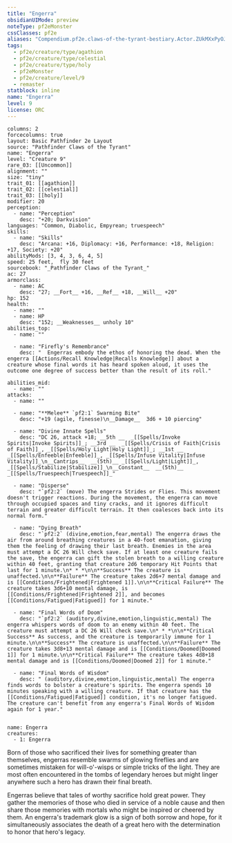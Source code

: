```yaml
---
title: "Engerra"
obsidianUIMode: preview
noteType: pf2eMonster
cssClasses: pf2e
aliases: "Compendium.pf2e.claws-of-the-tyrant-bestiary.Actor.ZUkMXxPyOJ9sPRvN" 
tags:
  - pf2e/creature/type/agathion
  - pf2e/creature/type/celestial
  - pf2e/creature/type/holy
  - pf2eMonster
  - pf2e/creature/level/9
  - remaster
statblock: inline
name: "Engerra"
level: 9
license: ORC
---
```


```statblock
columns: 2
forcecolumns: true
layout: Basic Pathfinder 2e Layout
source: "Pathfinder Claws of the Tyrant"
name: "Engerra"
level: "Creature 9"
rare_03: [[Uncommon]]
alignment: ""
size: "tiny"
trait_01: [[agathion]]
trait_02: [[celestial]]
trait_03: [[holy]]
modifier: 20
perception:
  - name: "Perception"
    desc: "+20; Darkvision"
languages: "Common, Diabolic, Empyrean; truespeech"
skills:
  - name: "Skills"
    desc: "Arcana: +16, Diplomacy: +16, Performance: +18, Religion: +17, Society: +20"
abilityMods: [3, 4, 3, 6, 4, 5]
speed: 25 feet,  fly 30 feet
sourcebook: "_Pathfinder Claws of the Tyrant_"
ac: 27
armorclass:
  - name: AC
    desc: "27; __Fort__ +16, __Ref__ +18, __Will__ +20"
hp: 152
health:
  - name: ""
  - name: HP
    desc: "152; __Weaknesses__ unholy 10"
abilities_top:
  - name: ""

  - name: "Firefly's Remembrance"
    desc: "  Engerras embody the ethos of honoring the dead. When the engerra [[Actions/Recall Knowledge|Recalls Knowledge]] about a creature whose final words it has heard spoken aloud, it uses the outcome one degree of success better than the result of its roll."

abilities_mid:
  - name: ""
attacks:
  - name: ""

  - name: "**Melee** `pf2:1` Swarming Bite"
    desc: "+19 (agile, finesse)\n__Damage__  3d6 + 10 piercing"

  - name: "Divine Innate Spells"
    desc: "DC 26, attack +18; __5th __  _[[Spells/Invoke Spirits|Invoke Spirits]]_; __3rd __  _[[Spells/Crisis of Faith|Crisis of Faith]]_, _[[Spells/Holy Light|Holy Light]]_; __1st __  _[[Spells/Enfeeble|Enfeeble]]_, _[[Spells/Infuse Vitality|Infuse Vitality]]_\n__Cantrips__  __(5th)__ _[[Spells/Light|Light]]_, _[[Spells/Stabilize|Stabilize]]_\n__Constant__  __(5th)__ _[[Spells/Truespeech|Truespeech]]_"

  - name: "Disperse"
    desc: "`pf2:2` (move) The engerra Strides or Flies. This movement doesn't trigger reactions. During the movement, the engerra can move through occupied spaces and tiny cracks, and it ignores difficult terrain and greater difficult terrain. It then coalesces back into its normal form."

  - name: "Dying Breath"
    desc: "`pf2:2` (divine,emotion,fear,mental) The engerra draws the air from around breathing creatures in a 40-foot emanation, giving them the feeling of drawing their last breath. Enemies in the area must attempt a DC 26 Will check save. If at least one creature fails the save, the engerra can gift the stolen breath to a willing creature within 40 feet, granting that creature 2d6 temporary Hit Points that last for 1 minute.\n* * *\n\n**Success** The creature is unaffected.\n\n**Failure** The creature takes 2d6+7 mental damage and is [[Conditions/Frightened|Frightened 1]].\n\n**Critical Failure** The creature takes 3d6+10 mental damage, is [[Conditions/Frightened|Frightened 2]], and becomes [[Conditions/Fatigued|Fatigued]] for 1 minute."

  - name: "Final Words of Doom"
    desc: "`pf2:2` (auditory,divine,emotion,linguistic,mental) The engerra whispers words of doom to an enemy within 40 feet. The creature must attempt a DC 26 Will check save.\n* * *\n\n**Critical Success** As success, and the creature is temporarily immune for 1 minute.\n\n**Success** The creature is unaffected.\n\n**Failure** The creature takes 3d8+13 mental damage and is [[Conditions/Doomed|Doomed 1]] for 1 minute.\n\n**Critical Failure** The creature takes 4d8+18 mental damage and is [[Conditions/Doomed|Doomed 2]] for 1 minute."

  - name: "Final Words of Wisdom"
    desc: " (auditory,divine,emotion,linguistic,mental) The engerra finds words to bolster a creature's spirits. The engerra spends 10 minutes speaking with a willing creature. If that creature has the [[Conditions/Fatigued|Fatigued]] condition, it's no longer fatigued. The creature can't benefit from any engerra's Final Words of Wisdom again for 1 year."
 
```

```encounter-table
name: Engerra
creatures:
  - 1: Engerra
```



Born of those who sacrificed their lives for something greater than themselves, engerras resemble swarms of glowing fireflies and are sometimes mistaken for will-o'-wisps or simple tricks of the light. They are most often encountered in the tombs of legendary heroes but might linger anywhere such a hero has drawn their final breath.

Engerras believe that tales of worthy sacrifice hold great power. They gather the memories of those who died in service of a noble cause and then share those memories with mortals who might be inspired or cheered by them. An engerra's trademark glow is a sign of both sorrow and hope, for it simultaneously associates the death of a great hero with the determination to honor that hero's legacy.

